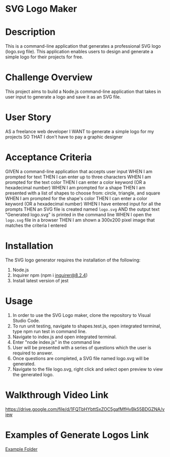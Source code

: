# SVG Logo Maker

# Description

This is a command-line application that generates a professional SVG logo (logo.svg file). This application enables users to design and generate a simple logo for their projects for free. 

# Challenge Overview
This project aims to build a Node.js command-line application that takes in user input to generate a logo and save it as an SVG file.

# User Story

AS a freelance web developer
I WANT to generate a simple logo for my projects
SO THAT I don't have to pay a graphic designer


# Acceptance Criteria

GIVEN a command-line application that accepts user input
WHEN I am prompted for text
THEN I can enter up to three characters
WHEN I am prompted for the text color
THEN I can enter a color keyword (OR a hexadecimal number)
WHEN I am prompted for a shape
THEN I am presented with a list of shapes to choose from: circle, triangle, and square
WHEN I am prompted for the shape's color
THEN I can enter a color keyword (OR a hexadecimal number)
WHEN I have entered input for all the prompts
THEN an SVG file is created named `logo.svg`
AND the output text "Generated logo.svg" is printed in the command line
WHEN I open the `logo.svg` file in a browser
THEN I am shown a 300x200 pixel image that matches the criteria I entered

# Installation 
The SVG logo generator requires the installation of the following:
1. Node.js
2. Inquirer npm (npm i inquirer@8.2.4)
3. Install latest version of jest

# Usage
1. In order to use the SVG Logo maker, clone the repository to Visual Studio Code.
2. To run unit testing, navigate to shapes.test.js, open integrated terminal, type npm run test in command line.
2. Navigate to index.js and open integrated terminal.
3. Enter "node index.js" in the command line
4. User will be presented with a series of questions which the user is required to answer. 
5. Once questions are completed, a SVG file named logo.svg will be generated. 
6. Navigate to the file logo.svg, right click and select open preview to view the generated logo. 

# Walkthrough Video Link

https://drive.google.com/file/d/1FQTbHYbttSxZOC5gafMfHvBk55BDGZNA/view

# Examples of Generate Logos Link

[Example Folder](./examples)

